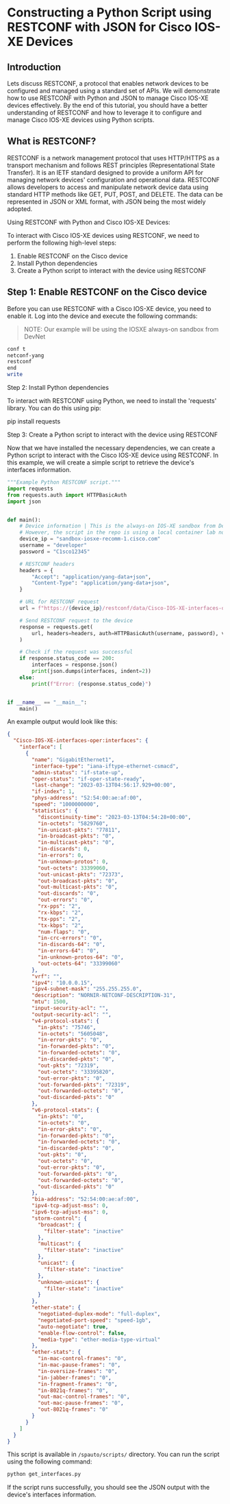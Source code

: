 # Constructing a Python Script using RESTCONF with JSON for Cisco IOS-XE Devices

## Introduction

Lets discuss RESTCONF, a protocol that enables network devices to be configured and managed using a standard set of APIs. We will demonstrate how to use RESTCONF with Python and JSON to manage Cisco IOS-XE devices effectively. By the end of this tutorial, you should have a better understanding of RESTCONF and how to leverage it to configure and manage Cisco IOS-XE devices using Python scripts.

## What is RESTCONF?

RESTCONF is a network management protocol that uses HTTP/HTTPS as a transport mechanism and follows REST principles (Representational State Transfer). It is an IETF standard designed to provide a uniform API for managing network devices' configuration and operational data. RESTCONF allows developers to access and manipulate network device data using standard HTTP methods like GET, PUT, POST, and DELETE. The data can be represented in JSON or XML format, with JSON being the most widely adopted.

Using RESTCONF with Python and Cisco IOS-XE Devices:

To interact with Cisco IOS-XE devices using RESTCONF, we need to perform the following high-level steps:

1. Enable RESTCONF on the Cisco device
2. Install Python dependencies
3. Create a Python script to interact with the device using RESTCONF

## Step 1: Enable RESTCONF on the Cisco device

Before you can use RESTCONF with a Cisco IOS-XE device, you need to enable it. Log into the device and execute the following commands:

> NOTE: Our example will be using the IOSXE always-on sandbox from DevNet

```bash
conf t
netconf-yang
restconf
end
write
```

Step 2: Install Python dependencies

To interact with RESTCONF using Python, we need to install the 'requests' library. You can do this using pip:

pip install requests

Step 3: Create a Python script to interact with the device using RESTCONF

Now that we have installed the necessary dependencies, we can create a Python script to interact with the Cisco IOS-XE device using RESTCONF. In this example, we will create a simple script to retrieve the device's interfaces information.

```python
"""Example Python RESTCONF script."""
import requests
from requests.auth import HTTPBasicAuth
import json


def main():
    # Device information | This is the always-on IOS-XE sandbox from DevNet
    # However, the script in the repo is using a local container lab node.
    device_ip = "sandbox-iosxe-recomm-1.cisco.com"
    username = "developer"
    password = "C1sco12345"

    # RESTCONF headers
    headers = {
        "Accept": "application/yang-data+json",
        "Content-Type": "application/yang-data+json",
    }

    # URL for RESTCONF request
    url = f"https://{device_ip}/restconf/data/Cisco-IOS-XE-interfaces-oper:interfaces/"

    # Send RESTCONF request to the device
    response = requests.get(
        url, headers=headers, auth=HTTPBasicAuth(username, password), verify=False
    )

    # Check if the request was successful
    if response.status_code == 200:
        interfaces = response.json()
        print(json.dumps(interfaces, indent=2))
    else:
        print(f"Error: {response.status_code}")


if __name__ == "__main__":
    main()

```

An example output would look like this:

```json
{
  "Cisco-IOS-XE-interfaces-oper:interfaces": {
    "interface": [
      {
        "name": "GigabitEthernet1",
        "interface-type": "iana-iftype-ethernet-csmacd",
        "admin-status": "if-state-up",
        "oper-status": "if-oper-state-ready",
        "last-change": "2023-03-13T04:56:17.929+00:00",
        "if-index": 1,
        "phys-address": "52:54:00:ae:af:00",
        "speed": "1000000000",
        "statistics": {
          "discontinuity-time": "2023-03-13T04:54:28+00:00",
          "in-octets": "5829760",
          "in-unicast-pkts": "77811",
          "in-broadcast-pkts": "0",
          "in-multicast-pkts": "0",
          "in-discards": 0,
          "in-errors": 0,
          "in-unknown-protos": 0,
          "out-octets": 33399060,
          "out-unicast-pkts": "72373",
          "out-broadcast-pkts": "0",
          "out-multicast-pkts": "0",
          "out-discards": "0",
          "out-errors": "0",
          "rx-pps": "2",
          "rx-kbps": "2",
          "tx-pps": "2",
          "tx-kbps": "2",
          "num-flaps": "0",
          "in-crc-errors": "0",
          "in-discards-64": "0",
          "in-errors-64": "0",
          "in-unknown-protos-64": "0",
          "out-octets-64": "33399060"
        },
        "vrf": "",
        "ipv4": "10.0.0.15",
        "ipv4-subnet-mask": "255.255.255.0",
        "description": "NORNIR-NETCONF-DESCRIPTION-31",
        "mtu": 1500,
        "input-security-acl": "",
        "output-security-acl": "",
        "v4-protocol-stats": {
          "in-pkts": "75746",
          "in-octets": "5605048",
          "in-error-pkts": "0",
          "in-forwarded-pkts": "0",
          "in-forwarded-octets": "0",
          "in-discarded-pkts": "0",
          "out-pkts": "72319",
          "out-octets": "33395820",
          "out-error-pkts": "0",
          "out-forwarded-pkts": "72319",
          "out-forwarded-octets": "0",
          "out-discarded-pkts": "0"
        },
        "v6-protocol-stats": {
          "in-pkts": "0",
          "in-octets": "0",
          "in-error-pkts": "0",
          "in-forwarded-pkts": "0",
          "in-forwarded-octets": "0",
          "in-discarded-pkts": "0",
          "out-pkts": "0",
          "out-octets": "0",
          "out-error-pkts": "0",
          "out-forwarded-pkts": "0",
          "out-forwarded-octets": "0",
          "out-discarded-pkts": "0"
        },
        "bia-address": "52:54:00:ae:af:00",
        "ipv4-tcp-adjust-mss": 0,
        "ipv6-tcp-adjust-mss": 0,
        "storm-control": {
          "broadcast": {
            "filter-state": "inactive"
          },
          "multicast": {
            "filter-state": "inactive"
          },
          "unicast": {
            "filter-state": "inactive"
          },
          "unknown-unicast": {
            "filter-state": "inactive"
          }
        },
        "ether-state": {
          "negotiated-duplex-mode": "full-duplex",
          "negotiated-port-speed": "speed-1gb",
          "auto-negotiate": true,
          "enable-flow-control": false,
          "media-type": "ether-media-type-virtual"
        },
        "ether-stats": {
          "in-mac-control-frames": "0",
          "in-mac-pause-frames": "0",
          "in-oversize-frames": "0",
          "in-jabber-frames": "0",
          "in-fragment-frames": "0",
          "in-8021q-frames": "0",
          "out-mac-control-frames": "0",
          "out-mac-pause-frames": "0",
          "out-8021q-frames": "0"
        }
      }
    ]
  }
}
```

This script is available in `/spauto/scripts/` directory. You can run the script using the following command:

```bash
python get_interfaces.py
```

If the script runs successfully, you should see the JSON output with the device's interfaces information.
